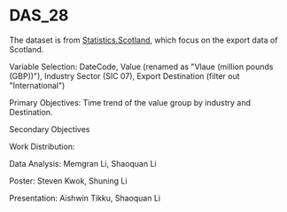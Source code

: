 # DAS_28

The dataset is from [Statistics.Scotland](https://statistics.gov.scot/resource?uri=http%3A%2F%2Fstatistics.gov.scot%2Fdata%2Fexports), which focus on the export data of Scotland.

Variable Selection: 
DateCode, Value (renamed as "Vlaue (million pounds (GBP))"), Industry Sector (SIC 07), Export Destination (filter out "International")

Primary Objectives:
Time trend of the value group by industry and Destination.

Secondary Objectives


Work Distribution:

  Data Analysis: Memgran Li, Shaoquan Li
  
  Poster: Steven Kwok, Shuning Li
  
  Presentation: Aishwin Tikku, Shaoquan Li
